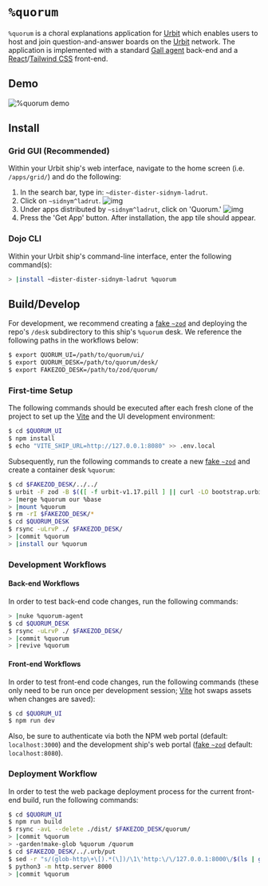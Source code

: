 # `%quorum` #

`%quorum` is a choral explanations application for [Urbit] which enables
users to host and join question-and-answer boards on the [Urbit] network. The
application is implemented with a standard [Gall agent][urbit-agent] back-end
and a [React]/[Tailwind CSS] front-end.

## Demo ##

![%quorum demo](https://github.com/sidnym-ladrut/quorum/raw/main/dat/quorum-demo.gif)

## Install ##

### Grid GUI (Recommended) ###

Within your Urbit ship's web interface, navigate to the home screen
(i.e. `/apps/grid/`) and do the following:

1. In the search bar, type in: `~dister-dister-sidnym-ladrut`.
1. Click on `~sidnym^ladrut`.
   ![img](https://github.com/sidnym-ladrut/quorum/raw/main/dat/install-1.png)
1. Under apps distributed by `~sidnym^ladrut`, click on 'Quorum.'
   ![img](https://github.com/sidnym-ladrut/quorum/raw/main/dat/install-2.png)
1. Press the 'Get App' button. After installation, the app tile should appear.

### Dojo CLI ###

Within your Urbit ship's command-line interface, enter the following command(s):

```bash
> |install ~dister-dister-sidnym-ladrut %quorum
```

## Build/Develop ##

For development, we recommend creating a [fake `~zod`][fakezod] and deploying
the repo's `/desk` subdirectory to this ship's `%quorum` desk. We reference the
following paths in the workflows below:

```bash
$ export QUORUM_UI=/path/to/quorum/ui/
$ export QUORUM_DESK=/path/to/quorum/desk/
$ export FAKEZOD_DESK=/path/to/zod/quorum/
```

### First-time Setup ###

The following commands should be executed after each fresh clone of the project
to set up the [Vite] and the UI development environment:

```bash
$ cd $QUORUM_UI
$ npm install
$ echo "VITE_SHIP_URL=http://127.0.0.1:8080" >> .env.local
```

Subsequently, run the following commands to create a new [fake `~zod`][fakezod]
and create a container desk `%quorum`:

```bash
$ cd $FAKEZOD_DESK/../../
$ urbit -F zod -B $(([ -f urbit-v1.17.pill ] || curl -LO bootstrap.urbit.org/urbit-v1.17.pill) && echo "urbit-v1.17.pill")
> |merge %quorum our %base
> |mount %quorum
$ rm -rI $FAKEZOD_DESK/*
$ cd $QUORUM_DESK
$ rsync -uLrvP ./ $FAKEZOD_DESK/
> |commit %quorum
> |install our %quorum
```

### Development Workflows ###

#### Back-end Workflows ####

In order to test back-end code changes, run the following commands:

```bash
> |nuke %quorum-agent
$ cd $QUORUM_DESK
$ rsync -uLrvP ./ $FAKEZOD_DESK/
> |commit %quorum
> |revive %quorum
```

#### Front-end Workflows ####

In order to test front-end code changes, run the following commands
(these only need to be run once per development session; [Vite] hot swaps
assets when changes are saved):

```bash
$ cd $QUORUM_UI
$ npm run dev
```

Also, be sure to authenticate via both the NPM web portal (default:
`localhost:3000`) and the development ship's web portal ([fake `~zod`][fakezod]
default: `localhost:8080`).

### Deployment Workflow ###

In order to test the web package deployment process for the current
front-end build, run the following commands:

```bash
$ cd $QUORUM_UI
$ npm run build
$ rsync -avL --delete ./dist/ $FAKEZOD_DESK/quorum/
> |commit %quorum
> -garden!make-glob %quorum /quorum
$ cd $FAKEZOD_DESK/../.urb/put
$ sed -r "s/(glob-http\+\[).*(\])/\1\'http:\/\/127.0.0.1:8000\/$(ls | grep glob)\' $(ls | grep glob | sed -r 's/glob-(.*)\.glob/\1/g')\2/g" -i ../../quorum/desk.docket-0
$ python3 -m http.server 8000
> |commit %quorum
```


[urbit]: https://urbit.org
[urbit-agent]: https://developers.urbit.org/reference/glossary/agent
[fakezod]: https://developers.urbit.org/guides/core/environment#development-ships
[react]: https://reactjs.org/
[tailwind css]: https://tailwindcss.com/
[vite]: https://vitejs.dev/
